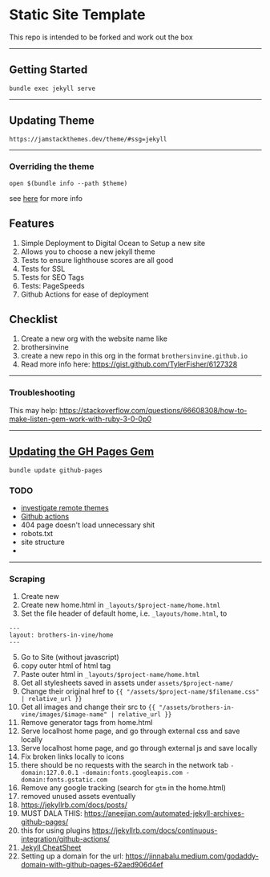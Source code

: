# Static Site Template
This repo is intended to be forked and work out the box

---

## Getting Started
```
bundle exec jekyll serve
```

---

## Updating Theme
```
https://jamstackthemes.dev/theme/#ssg=jekyll
```

---

### Overriding the theme
```
open $(bundle info --path $theme)
```

see [here](https://jekyllrb.com/docs/themes/#overriding-theme-defaults) for more info

## Features
1. Simple Deployment to Digital Ocean to Setup a new site
2. Allows you to choose a new jekyll theme
3. Tests to ensure lighthouse scores are all good
4. Tests for SSL
5. Tests for SEO Tags
6. Tests: PageSpeeds
7. Github Actions for ease of deployment


## Checklist
1. Create a new org with the website name like
2. brothersinvine
3. create a new repo in this org in the format `brothersinvine.github.io`
4. Read more info here: https://gist.github.com/TylerFisher/6127328

----
### Troubleshooting
This may help: https://stackoverflow.com/questions/66608308/how-to-make-listen-gem-work-with-ruby-3-0-0p0

----

## [Updating the GH Pages Gem](https://docs.github.com/en/pages/setting-up-a-github-pages-site-with-jekyll/testing-your-github-pages-site-locally-with-jekyll#updating-the-github-pages-gem)
```
bundle update github-pages
```

### TODO 
* [investigate remote themes](https://github.com/ItsMeaga1n/minimal-categorized)
* [Github actions](https://github.com/marketplace/actions/deploy-jekyll-site)
* 404 page doesn't load unnecessary shit
* robots.txt
* site structure
* 

---

### Scraping
1. Create new 
2. Create new home.html in `_layouts/$project-name/home.html`
3. Set the file header of default home, i.e. `_layouts/home.html`, to 
```
---
layout: brothers-in-vine/home
---
```
5. Go to Site (without javascript)
6. copy outer html of html tag
7. Paste outer html in `_layouts/$project-name/home.html`
8. Get all stylesheets saved in assets under `assets/$project-name/`
9. Change their original href to `{{ "/assets/$project-name/$filename.css" | relative_url }}`
10. Get all images and change their src to `{{ "/assets/brothers-in-vine/images/$image-name" | relative_url }}`
11. Remove generator tags from home.html
12. Serve localhost home page, and go through external css and save locally
13. Serve localhost home page, and go through external js and save locally
14. Fix broken links locally to icons
15. there should be no requests with the search in the network tab `-domain:127.0.0.1 -domain:fonts.googleapis.com -domain:fonts.gstatic.com`
16. Remove any google tracking (search for `gtm` in the home.html)
17. removed unused assets eventually
18. https://jekyllrb.com/docs/posts/
19. MUST DALA THIS: https://aneejian.com/automated-jekyll-archives-github-pages/
20. this for using plugins https://jekyllrb.com/docs/continuous-integration/github-actions/
21. [Jekyll CheatSheet](https://gist.github.com/JJediny/a466eed62cee30ad45e2)
22. Setting up a domain for the url: https://jinnabalu.medium.com/godaddy-domain-with-github-pages-62aed906d4ef
